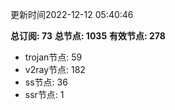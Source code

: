 更新时间2022-12-12 05:40:46

**总订阅: 73**
**总节点: 1035**
**有效节点: 278**
- trojan节点: 59
- v2ray节点: 182
- ss节点: 36
- ssr节点: 1
